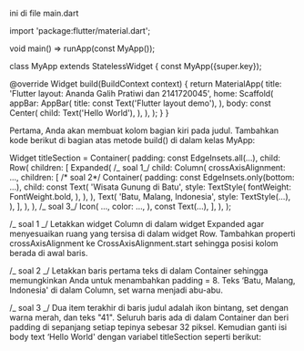 ini di file main.dart

import 'package:flutter/material.dart';

void main() => runApp(const MyApp());

class MyApp extends StatelessWidget {
const MyApp({super.key});

@override
Widget build(BuildContext context) {
return MaterialApp(
title: 'Flutter layout: Ananda Galih Pratiwi dan 2141720045',
home: Scaffold(
appBar: AppBar(
title: const Text('Flutter layout demo'),
),
body: const Center(
child: Text('Hello World'),
),
),
);
}
}

Pertama, Anda akan membuat kolom bagian kiri pada judul. Tambahkan kode berikut di bagian atas metode build() di dalam kelas MyApp:

Widget titleSection = Container(
padding: const EdgeInsets.all(...),
child: Row(
children: [
Expanded(
/_ soal 1_/
child: Column(
crossAxisAlignment: ...,
children: [
/* soal 2*/
Container(
padding: const EdgeInsets.only(bottom: ...),
child: const Text(
'Wisata Gunung di Batu',
style: TextStyle(
fontWeight: FontWeight.bold,
),
),
),
Text(
'Batu, Malang, Indonesia',
style: TextStyle(...),
),
],
),
),
/_ soal 3_/
Icon(
...,
color: ...,
),
const Text(...),
],
),
);

/_ soal 1 _/ Letakkan widget Column di dalam widget Expanded agar menyesuaikan ruang yang tersisa di dalam widget Row. Tambahkan properti crossAxisAlignment ke CrossAxisAlignment.start sehingga posisi kolom berada di awal baris.

/_ soal 2 _/ Letakkan baris pertama teks di dalam Container sehingga memungkinkan Anda untuk menambahkan padding = 8. Teks ‘Batu, Malang, Indonesia' di dalam Column, set warna menjadi abu-abu.

/_ soal 3 _/ Dua item terakhir di baris judul adalah ikon bintang, set dengan warna merah, dan teks "41". Seluruh baris ada di dalam Container dan beri padding di sepanjang setiap tepinya sebesar 32 piksel. Kemudian ganti isi body text ‘Hello World' dengan variabel titleSection seperti berikut:
